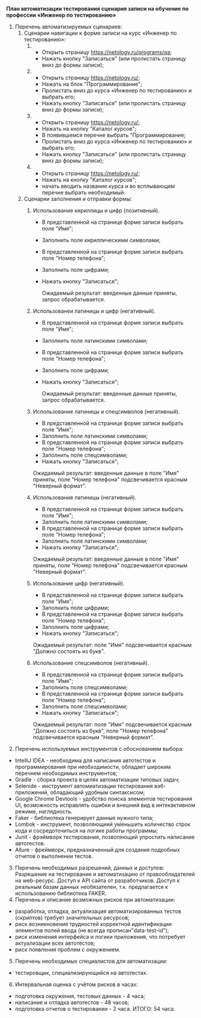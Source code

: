 ****План** **автоматизации** **тестирования сценария** записи на обучение по профессии «Инженер по тестированию»**
1.  Перечень автоматизируемых сценариев:
    1. Сценарии навигации к форме записи на курс «Инженер по тестированию»:
        1. - Открыть страницу https://netology.ru/programs/qa;
           - Нажать кнопку "Записаться" (или пролистать страницу вниз до формы записи);
        2. - Открыть страницу https://netology.ru/;
           - Нажать на блок "Программирование";
           - Пролистать вниз до курса «Инженер по тестированию» и выбрать его;
           - Нажать кнопку "Записаться" (или пролистать страницу вниз до формы записи);
        3. - Открыть страницу https://netology.ru/;
           - Нажать на кнопку "Каталог курсов";
           - В появившемся перечне выбрать "Программирование;
           - Пролистать вниз до курса «Инженер по тестированию» и выбрать его;
           - Нажать кнопку "Записаться" (или пролистать страницу вниз до формы записи);
        4. - Открыть страницу https://netology.ru/;
           - Нажать на кнопку "Каталог курсов";
           - начать вводить название курса и во всплывающем перечне выбрать необходимый.
    2.  Сценарии заполнения и отправки формы:
        1. Использование кириллицы и цифр (позитивный).
           - В представленной на странице форме записи выбрать поле "Имя";
           - Заполнить поле кириллическими символами;
           - В представленной на странице форме записи выбрать поле "Номер телефона";
           - Заполнить поле цифрами;
           - Нажать кнопку "Записаться";
           
             Ожидаемый результат: введенные данные приняты, запрос обрабатывается.

        2. Использованеи латиницы и цифр (негативный).
           - В представленной на странице форме записи выбрать поле "Имя";
           - Заполнить поле латинскими символами;
           - В представленной на странице форме записи выбрать поле "Номер телефона";
           - Заполнить поле цифрами;
           - Нажать кнопку "Записаться";
        
             Ожидаемый результат: введенные данные приняты, запрос обрабатывается.
        
        3. Использование латиницы и спецсимволов (негативный).
           - В представленной на странице форме записи выбрать поле "Имя";
           - Заполнить поле латинскими символами;
           - В представленной на странице форме записи выбрать поле "Номер телефона";
           - Заполнить поле спецсимволами;
           - Нажать кнопку "Записаться";

           Ожидаемый результат: введенные данные в поле "Имя" приняты, поле "Номер телефона" подсвечивается красным "Неверный формат".

        4. Использование латиницы (негативный).
           - В представленной на странице форме записи выбрать поле "Имя";
           - Заполнить поле латинскими символами;
           - В представленной на странице форме записи выбрать поле "Номер телефона";
           - Заполнить поле латинскими символами;
           - Нажать кнопку "Записаться";

           Ожидаемый результат: введенные данные в поле "Имя" приняты, поле "Номер телефона" подсвечивается красным "Неверный формат".
        
        5. Использование цифр (негативный).
           - В представленной на странице форме записи выбрать поле "Имя";
           - Заполнить поле цифрами;
           - В представленной на странице форме записи выбрать поле "Номер телефона";
           - Заполнить поле цифрами;
           - Нажать кнопку "Записаться";

           Ожидаемый результат: поле "Имя" подсвечивается красным "Должно состоять из букв".

        6. Использование спецсимволов (негативный).
           - В представленной на странице форме записи выбрать поле "Имя";
           - Заполнить поле спецсимволами;
           - В представленной на странице форме записи выбрать поле "Номер телефона";
           - Заполнить поле спецсимволами;
           - Нажать кнопку "Записаться";
  
           Ожидаемый результат: поле "Имя" подсвечивается красным "Должно состоять из букв", поле "Номер телефона" подсвечивается красным "Неверный формат".  
2. Перечень используемых инструментов с обоснованием выбора:
- IntelliJ IDEA - необходима для написания автотестов и программирования при необходимости, обладает широким перечнем необходимых инструментов;
- Gradle - сборка проекта в целях автоматизации типовых задач;
- Selenide - инструмент автомиатизации тестирования вэб-приложений, обладающий удобным синтаксисом;
- Google Chrome Devtools - удобство поиска элементов тестирования UI, возможность исправлять ошибки и внешний вид в интекактивном режиме, наглядность.
- Faker - библиотека генерирует данные нужного типа;
- Lombok -  инструмент, позволяющиий уменьшить количество строк кода и сосредоточиться на логике работы программы;
- Junit - фрэймворк тестирования, позволяющий упростить написание автотестов.
- Allure - фреймворк, предназначенный для создания подробных отчетов о выполнении тестов.
3. Перечень необходимых разрешений, данных и доступов:
 Разрешение на тестирование и автоматизацию от правообладателей на web-ресурс. Доступ к API сайта от разработчиков. Доступ к реальным базам данных необязателен, т.к. предлагается к использованию библиотека FAKER.
4. Перечень и описание возможных рисков при автоматизации:
- разработка, отладка, актуализация автоматизированных тестов (скриптов) требует значительных ресурсов;
- риск возникновения трудностей корректной идентификации элементов полей ввода (не всегда прописан"data-test-id");
- риск изменения интерфейса и логики приложения, что потребует актуализации всех автотестов;
- риск появления проблем с окружением.
5. Перечень необходимых специалистов для автоматизации:
- тестировщик, специализирующийся на автотестах.
6. Интервальная оценка с учётом рисков в часах:
- подготовка окружения, тестовых данных - 4 часа;
- написание и отладка автотестов - 48 часов;
- подготовка отчетов о тестировании - 2 часа.
ИТОГО: 54 часа.
